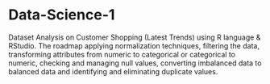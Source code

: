 # Data-Science-1
Dataset Analysis on Customer Shopping (Latest Trends) using R language & RStudio. The roadmap applying normalization techniques, filtering the data, transforming attributes from numeric to categorical or categorical to numeric, checking and managing null values, converting imbalanced data to balanced data and identifying and eliminating duplicate values.
